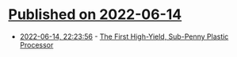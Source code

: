 # [Published on 2022-06-14](index.md)

* [2022-06-14, 22:23:56](https://news.ycombinator.com/item?id=31746786) - [The First High-Yield, Sub-Penny Plastic Processor](https://spectrum.ieee.org/plastic-microprocessor)
